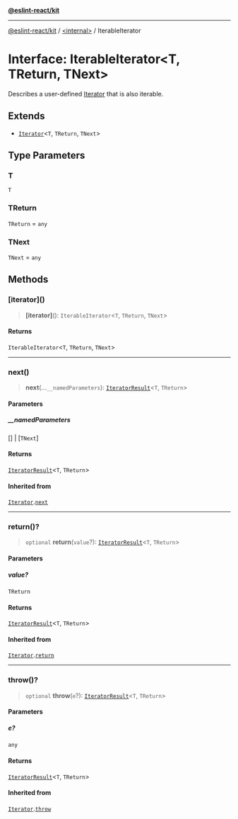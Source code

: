 [**@eslint-react/kit**](../../README.md)

***

[@eslint-react/kit](../../README.md) / [\<internal\>](../README.md) / IterableIterator

# Interface: IterableIterator\<T, TReturn, TNext\>

Describes a user-defined [Iterator](Iterator.md) that is also iterable.

## Extends

- [`Iterator`](Iterator.md)\<`T`, `TReturn`, `TNext`\>

## Type Parameters

### T

`T`

### TReturn

`TReturn` = `any`

### TNext

`TNext` = `any`

## Methods

### \[iterator\]()

> **\[iterator\]**(): `IterableIterator`\<`T`, `TReturn`, `TNext`\>

#### Returns

`IterableIterator`\<`T`, `TReturn`, `TNext`\>

***

### next()

> **next**(...`__namedParameters`): [`IteratorResult`](../type-aliases/IteratorResult.md)\<`T`, `TReturn`\>

#### Parameters

##### \_\_namedParameters

\[\] | \[`TNext`\]

#### Returns

[`IteratorResult`](../type-aliases/IteratorResult.md)\<`T`, `TReturn`\>

#### Inherited from

[`Iterator`](Iterator.md).[`next`](Iterator.md#next)

***

### return()?

> `optional` **return**(`value`?): [`IteratorResult`](../type-aliases/IteratorResult.md)\<`T`, `TReturn`\>

#### Parameters

##### value?

`TReturn`

#### Returns

[`IteratorResult`](../type-aliases/IteratorResult.md)\<`T`, `TReturn`\>

#### Inherited from

[`Iterator`](Iterator.md).[`return`](Iterator.md#return)

***

### throw()?

> `optional` **throw**(`e`?): [`IteratorResult`](../type-aliases/IteratorResult.md)\<`T`, `TReturn`\>

#### Parameters

##### e?

`any`

#### Returns

[`IteratorResult`](../type-aliases/IteratorResult.md)\<`T`, `TReturn`\>

#### Inherited from

[`Iterator`](Iterator.md).[`throw`](Iterator.md#throw)
